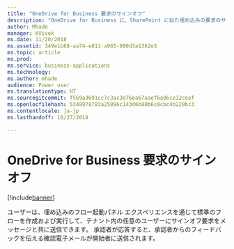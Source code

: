 ```yaml
---
title: "OneDrive for Business 要求のサインオフ"
description: "OneDrive for Business に、SharePoint に似た埋め込みの要求のサインオフ エクスペリエンスが備わります。"
author: Mhade
manager: KVivek
ms.date: 11/20/2018
ms.assetid: 349e1b68-aa74-e811-a965-000d3a1362e3
ms.topic: article
ms.prod: 
ms.service: business-applications
ms.technology: 
ms.author: mhade
audience: Power user
ms.translationtype: HT
ms.sourcegitcommit: f569a3691cc7c3ac3d76ea67aaef6a06ce12ceef
ms.openlocfilehash: 5348978783a25896c143d6b80b6c0cbc4b229bc3
ms.contentlocale: ja-jp
ms.lasthandoff: 10/27/2018

---
```

# <a name="onedrive-for-business-request-sign-off"></a>OneDrive for Business 要求のサインオフ


[!include[banner](../../includes/banner.md)]

ユーザーは、埋め込みのフロー起動パネル エクスペリエンスを通じて標準のフローを作成および実行して、テナント内の任意のユーザーにサインオフ要求をメッセージと共に送信できます。 承認者が応答すると、承認者からのフィードバックを伝える確認電子メールが開始者に送信されます。 

